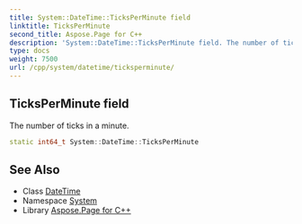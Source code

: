 ```yaml
---
title: System::DateTime::TicksPerMinute field
linktitle: TicksPerMinute
second_title: Aspose.Page for C++
description: 'System::DateTime::TicksPerMinute field. The number of ticks in a minute in C++.'
type: docs
weight: 7500
url: /cpp/system/datetime/ticksperminute/
---
```

## TicksPerMinute field


The number of ticks in a minute.

```cpp
static int64_t System::DateTime::TicksPerMinute
```

## See Also

* Class [DateTime](../)
* Namespace [System](../../)
* Library [Aspose.Page for C++](../../../)

